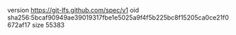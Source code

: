 version https://git-lfs.github.com/spec/v1
oid sha256:5bcaf90949ae39019317fbe1e5025a9f4f5b225bc8f15205ca0ce21f0672af17
size 55383
